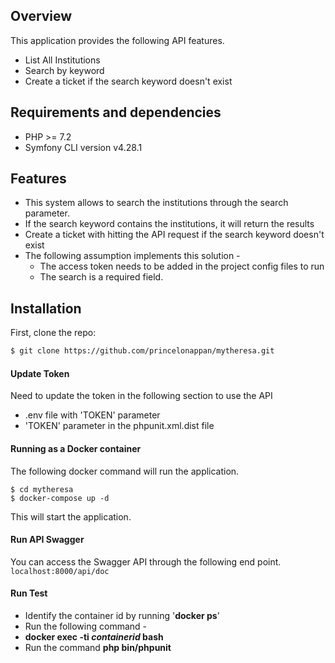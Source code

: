 ## Overview

This application provides the following API features.

- List All Institutions  
- Search by keyword
- Create a ticket if the search keyword doesn't exist

## Requirements and dependencies

- PHP >= 7.2
- Symfony CLI version  v4.28.1

## Features

- This system allows to search the institutions through the search parameter.
- If the search keyword contains the institutions, it will return the results
- Create a ticket with hitting the API request if the search keyword doesn't exist
- The following assumption implements this solution - 
  - The access token needs to be added in the project config files to run
  - The search is a required field.


## Installation

First, clone the repo:
```bash
$ git clone https://github.com/princelonappan/mytheresa.git
```

#### Update Token

Need to update the token in the following section to use the API

- .env file with 'TOKEN' parameter
- 'TOKEN' parameter in the phpunit.xml.dist file

#### Running as a Docker container

The following docker command will run the application.

```
$ cd mytheresa
$ docker-compose up -d
```
This will start the application.

#### Run API Swagger

You can access the Swagger API through the following end point. <br />
```localhost:8000/api/doc```

#### Run Test

- Identify the container id by running '**docker ps**' 
- Run the following command - 
- **docker exec -ti *containerid* bash**
- Run the command **php bin/phpunit**
